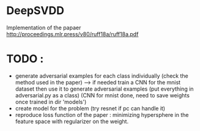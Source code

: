 # DeepSVDD
Implementation of the papaer http://proceedings.mlr.press/v80/ruff18a/ruff18a.pdf

# TODO :

- generate adversarial examples for each class individually (check the method used in the paper)
	--> if needed train a CNN for the mnist dataset then use it to generate adversarial examples
	(put everything in adversarial.py as a class) (CNN for mnist done, need to save weights once
	trained in dir 'models')
- create model for the problem (try resnet if pc can handle it)
- reproduce loss function of the paper : minimizing hypersphere in the feature space with regularizer on the weight.
